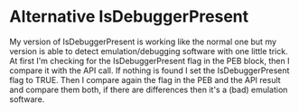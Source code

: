 Alternative IsDebuggerPresent
=============================
My version of IsDebuggerPresent is working like the normal one but my version is able to detect emulation/debugging software with one little trick. At first I'm checking for the IsDebuggerPresent flag in the PEB block, then I compare it with the API call. If nothing is found I set the IsDebuggerPresent flag to TRUE. Then I compare again the flag in the PEB and the API result and compare them both, if there are differences then it's a (bad) emulation software.
